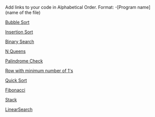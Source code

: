 Add links to your code in Alphabetical Order.
Format: -[Program name](name of the file)

[Bubble Sort](https://github.com/shauryam-exe/DS-Algo-Zone/blob/main/Kotlin/BubbleSort.kt) <br />

[Insertion Sort](https://github.com/shauryam-exe/DS-Algo-Zone/blob/main/Kotlin/InsertionSort.kt)

[Binary Search](https://github.com/codenipun/DS-Algo-Zone/blob/main/Kotlin/binary_Search.kt)

[N Queens](https://github.com/codenipun/DS-Algo-Zone/blob/main/Kotlin/NQueens.kt)

[Palindrome Check](https://github.com/codenipun/DS-Algo-Zone/blob/main/Kotlin/palindrome.kt)

[Row with minimum number of 1's](./min_number_of_1.kt)

[Quick Sort](./QuickSort.kt)

[Fibonacci](./fibonacci.kt)

[Stack](./Stack.kt)

[LinearSearch](./LinearSearch.kt)
